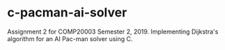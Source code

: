 # c-pacman-ai-solver
Assignment 2 for COMP20003 Semester 2, 2019. Implementing Dijkstra's algorithm for an AI Pac-man solver using C.
